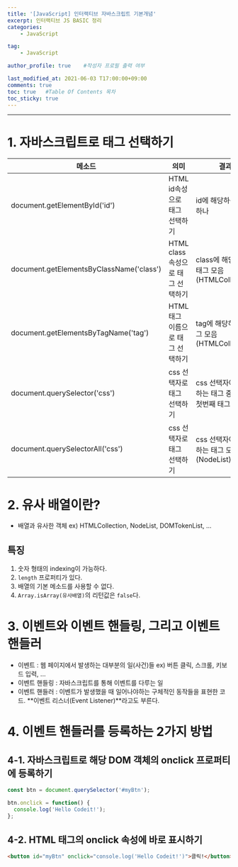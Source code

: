 ```yaml
---
title: '[JavaScript] 인터랙티브 자바스크립트 기본개념'
excerpt: 인터랙티브 JS BASIC 정리
categories:
    - JavaScript

tag:
    - JavaScript

author_profile: true    #작성자 프로필 출력 여부

last_modified_at: 2021-06-03 T17:00:00+09:00
comments: true
toc: true   #Table Of Contents 목차 
toc_sticky: true
---
```


---
# 1. 자바스크립트로 태그 선택하기

| 메소드                                   | 의미                             | 결과                                                |
| ---------------------------------------- | -------------------------------- | --------------------------------------------------- |
| document.getElementById('id')            | HTML id속성으로 태그 선택하기    | id에 해당하는 태그 하나                             |
| document.getElementsByClassName('class') | HTML class속성으로 태그 선택하기 | class에 해당하는 태그 모음(HTMLCollection)          |
| document.getElementsByTagName('tag')     | HTML 태그 이름으로 태그 선택하기 | tag에 해당하는 태그 모음(HTMLCollection)            |
| document.querySelector('css')            | css 선택자로 태그 선택하기       | css 선택자에 해당하는 태그 중 가장 첫번째 태그 하나 |
| document.querySelectorAll('css')         | css 선택자로 태그 선택하기       | css 선택자에 해당하는 태그 모음(NodeList)           |

# 2. 유사 배열이란?

- 배열과 유사한 객체 ex) HTMLCollection, NodeList, DOMTokenList, ...

## 특징

1. 숫자 형태의 indexing이 가능하다.
2. `length` 프로퍼티가 있다.
3. 배열의 기본 메소드를 사용할 수 없다.
4. `Array.isArray(유사배열)`의 리턴값은 `false`다.

# 3. 이벤트와 이벤트 핸들링, 그리고 이벤트 핸들러

- 이벤트 : 웹 페이지에서 발생하는 대부분의 일(사건)들  ex) 버튼 클릭, 스크롤, 키보드 입력, ...
- 이벤트 핸들링 : 자바스크립트를 통해 이벤트를 다루는 일
- 이벤트 핸들러 : 이벤트가 발생했을 때 일어나야하는 구체적인 동작들을 표현한 코드. **이벤트 리스너(Event Listener)**라고도 부른다.

# 4. 이벤트 핸들러를 등록하는 2가지 방법

## 4-1. 자바스크립트로 해당 DOM 객체의 onclick 프로퍼티에 등록하기

```js
const btn = document.querySelector('#myBtn');

btn.onclick = function() {
  console.log('Hello Codeit!');
};
```

## 4-2. HTML 태그의 onclick 속성에 바로 표시하기

```html
<button id="myBtn" onclick="console.log('Hello Codeit!')">클릭!</button>
```


